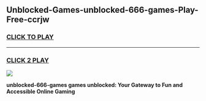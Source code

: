 
## Unblocked-Games-unblocked-666-games-Play-Free-ccrjw
<h3>
<a href="https://premium76.site?title=unblocked-666-games&ref=23A">CLICK TO PLAY</a></h3>
<hr>

<h3>
<a href="https://premium76.site?title=unblocked-666-games&ref=23A">CLICK 2 PLAY</a>
  
</h3>

<a href="https://premium76.site?title=unblocked-666-games&ref=23A"><img src="https://clearcache.store/games.png"></a>


**unblocked-666-games games unblocked: Your Gateway to Fun and Accessible Online Gaming**
